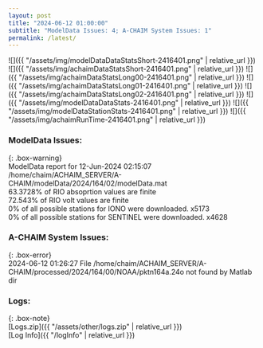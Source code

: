 ```yaml
---
layout: post
title: "2024-06-12 01:00:00"
subtitle: "ModelData Issues: 4; A-CHAIM System Issues: 1"
permalink: /latest/
---
```


![]({{ "/assets/img/modelDataDataStatsShort-2416401.png" | relative_url }})
![]({{ "/assets/img/achaimDataStatsShort-2416401.png" | relative_url }})
![]({{ "/assets/img/achaimDataStatsLong00-2416401.png" | relative_url }})
![]({{ "/assets/img/achaimDataStatsLong01-2416401.png" | relative_url }})
![]({{ "/assets/img/achaimDataStatsLong02-2416401.png" | relative_url }})
![]({{ "/assets/img/modelDataDataStats-2416401.png" | relative_url }})
![]({{ "/assets/img/modelDataStationStats-2416401.png" | relative_url }})
![]({{ "/assets/img/achaimRunTime-2416401.png" | relative_url }})


### ModelData Issues:  
  
{: .box-warning}  
 ModelData report for 12-Jun-2024 02:15:07   
 /home/chaim/ACHAIM_SERVER/A-CHAIM/modelData/2024/164/02/modelData.mat   
 63.3728% of RIO absoprtion values are finite   
 72.543% of RIO volt values are finite   
 0% of all possible stations for IONO were downloaded. x5173   
 0% of all possible stations for SENTINEL were downloaded. x4628   
  
### A-CHAIM System Issues:  
  
{: .box-error}  
2024-06-12 01:26:27 File /home/chaim/ACHAIM_SERVER/A-CHAIM/processed/2024/164/00/NOAA/pktn164a.24o not found by Matlab dir  

### Logs:  
  
{: .box-note}  
[Logs.zip]({{ "/assets/other/logs.zip" | relative_url }})  
[Log Info]({{ "/logInfo" | relative_url }})  

